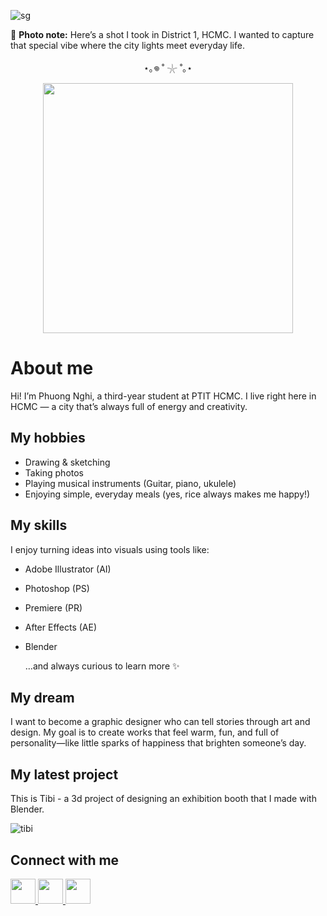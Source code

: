 ![sg](https://github.com/n23dcpt037-ppnghi/n23dcpt037-phgngi/blob/main/urisaigon.png?raw=true)

📍 **Photo note:** Here’s a shot I took in District 1, HCMC. I wanted to capture that special vibe where the city lights meet everyday life.

<div align="center">

  ⋆｡𖦹 ˚ 𓇼 ˚｡⋆

</div>

<p align="center">
  <img src="https://raw.githubusercontent.com/n23dcpt037-ppnghi/n23dcpt037-phgngi/main/text.svg" width="400" />
</p>

# **About me**
Hi! I’m Phuong Nghi, a third-year student at PTIT HCMC. I live right here in HCMC — a city that’s always full of energy and creativity.

## **My hobbies**

* Drawing & sketching
* Taking photos
* Playing musical instruments (Guitar, piano, ukulele)
* Enjoying simple, everyday meals (yes, rice always makes me happy!)

## **My skills**
I enjoy turning ideas into visuals using tools like:

* Adobe Illustrator (AI)
* Photoshop (PS)
* Premiere (PR)
* After Effects (AE)
* Blender

   …and always curious to learn more ✨

## **My dream**
I want to become a graphic designer who can tell stories through art and design. My goal is to create works that feel warm, fun, and full of personality—like little sparks of happiness that brighten someone’s day.

## **My latest project**

This is Tibi - a 3d project of designing an exhibition booth that I made with Blender.

![tibi](https://github.com/n23dcpt037-ppnghi/n23dcpt037-phgngi/blob/main/Tibi.png?raw=true)

## **Connect with me** 

<a href="https://www.instagram.com/_phgngi4/" target="_blank">
  <img src="https://cdn-icons-png.flaticon.com/512/2111/2111463.png" width="40" />
</a>
<a href="https://www.facebook.com/tarlyganer28/" target="_blank">
  <img src="https://cdn-icons-png.flaticon.com/512/733/733547.png" width="40" />
</a>
<a href="mailto:n23dcpt037@student.ptithcm.edu.vn" target="_blank">
  <img src="https://cdn-icons-png.flaticon.com/512/732/732200.png" width="40" />
</a>





